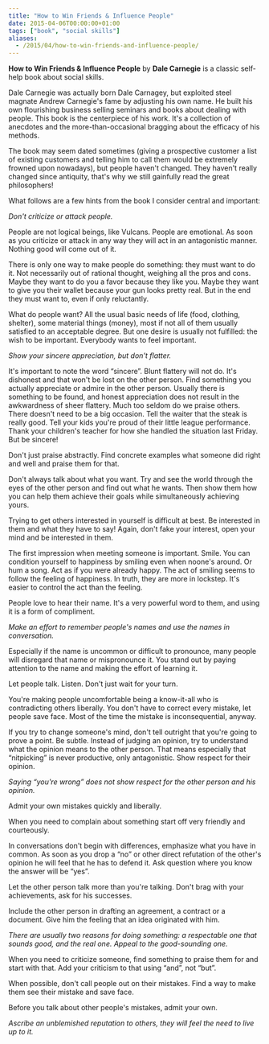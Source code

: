 ```yaml
---
title: "How to Win Friends & Influence People"
date: 2015-04-06T00:00:00+01:00
tags: ["book", "social skills"]
aliases:
  - /2015/04/how-to-win-friends-and-influence-people/
---
```

**How to Win Friends & Influence People** by **Dale Carnegie** is a classic self-help book about social skills.

Dale Carnegie was actually born Dale Carnagey, but exploited steel magnate Andrew Carnegie's fame by adjusting his own name. He built his own flourishing business selling seminars and books about dealing with people. This book is the centerpiece of his work. It's a collection of anecdotes and the more-than-occasional bragging about the efficacy of his methods.

The book may seem dated sometimes (giving a prospective customer a list of existing customers and telling him to call them would be extremely frowned upon nowadays), but people haven't changed. They haven't really changed since antiquity, that's why we still gainfully read the great philosophers!

What follows are a few hints from the book I consider central and important:

*Don't criticize or attack people.*

People are not logical beings, like Vulcans. People are emotional. As soon as you criticize or attack in any way they will act in an antagonistic manner. Nothing good will come out of it.

There is only one way to make people do something: they must want to do it. Not necessarily out of rational thought, weighing all the pros and cons. Maybe they want to do you a favor because they like you. Maybe they want to give you their wallet because your gun looks pretty real. But in the end they must want to, even if only reluctantly.

What do people want? All the usual basic needs of life (food, clothing, shelter), some material things (money), most if not all of them usually satisfied to an acceptable degree. But one desire is usually not fulfilled: the wish to be important. Everybody wants to feel important.

*Show your sincere appreciation, but don't flatter.*

It's important to note the word “sincere”. Blunt flattery will not do. It's dishonest and that won't be lost on the other person. Find something you actually appreciate or admire in the other person. Usually there is something to be found, and honest appreciation does not result in the awkwardness of sheer flattery. Much too seldom do we praise others. There doesn't need to be a big occasion. Tell the waiter that the steak is really good. Tell your kids you're proud of their little league performance. Thank your children's teacher for how she handled the situation last Friday. But be sincere!

Don't just praise abstractly. Find concrete examples what someone did right and well and praise them for that.

Don't always talk about what you want. Try and see the world through the eyes of the other person and find out what he wants. Then show them how you can help them achieve their goals while simultaneously achieving yours.

Trying to get others interested in yourself is difficult at best. Be interested in them and what they have to say! Again, don't fake your interest, open your mind and be interested in them.

The first impression when meeting someone is important. Smile. You can condition yourself to happiness by smiling even when noone's around. Or hum a song. Act as if you were already happy. The act of smiling seems to follow the feeling of happiness. In truth, they are more in lockstep. It's easier to control the act than the feeling.

People love to hear their name. It's a very powerful word to them, and using it is a form of compliment.

*Make an effort to remember people's names and use the names in conversation.*

Especially if the name is uncommon or difficult to pronounce, many people will disregard that name or mispronounce it. You stand out by paying attention to the name and making the effort of learning it.

Let people talk. Listen. Don't just wait for your turn.

You're making people uncomfortable being a know-it-all who is contradicting others liberally. You don't have to correct every mistake, let people save face. Most of the time the mistake is inconsequential, anyway.

If you try to change someone's mind, don't tell outright that you're going to prove a point. Be subtle. Instead of judging an opinion, try to understand what the opinion means to the other person. That means especially that “nitpicking” is never productive, only antagonistic. Show respect for their opinion.

*Saying “you're wrong” does not show respect for the other person and his opinion.*

Admit your own mistakes quickly and liberally.

When you need to complain about something start off very friendly and courteously.

In conversations don't begin with differences, emphasize what you have in common. As soon as you drop a “no” or other direct refutation of the other's opinion he will feel that he has to defend it. Ask question where you know the answer will be “yes”.

Let the other person talk more than you're talking. Don't brag with your achievements, ask for his successes.

Include the other person in drafting an agreement, a contract or a document. Give him the feeling that an idea originated with him.

*There are usually two reasons for doing something: a respectable one that sounds good, and the real one. Appeal to the good-sounding one.*

When you need to criticize someone, find something to praise them for and start with that. Add your criticism to that using “and”, not “but”.

When possible, don't call people out on their mistakes. Find a way to make them see their mistake and save face.

Before you talk about other people's mistakes, admit your own.

*Ascribe an unblemished reputation to others, they will feel the need to live up to it.*